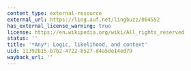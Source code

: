 ```yaml
---
content_type: external-resource
external_url: https://ling.auf.net/lingbuzz/004552
has_external_license_warning: true
license: https://en.wikipedia.org/wiki/All_rights_reserved
status: ''
title: '*Any*: Logic, likelihood, and context'
uid: 11392b15-b7b2-4722-b527-d4a5de14ed79
wayback_url: ''
---
```

